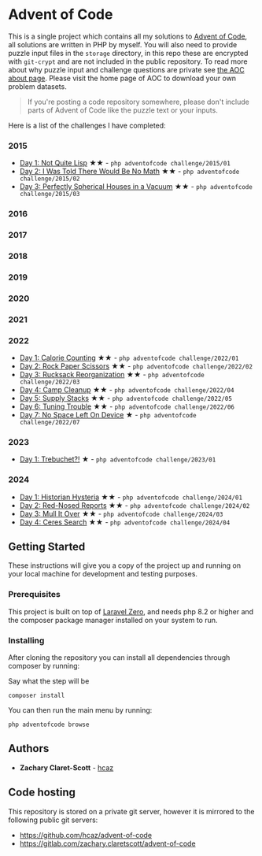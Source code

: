 # Advent of Code

This is a single project which contains all my solutions to [Advent of Code](https://adventofcode.com/), all solutions are written in PHP by myself. You will also need to provide puzzle input files in the `storage` directory, in this repo these are encrypted with `git-crypt` and are not included in the public repository. To read more about why puzzle input and challenge questions are private see [the AOC about page](https://adventofcode.com/about). Please visit the home page of AOC to download your own problem datasets.
>If you're posting a code repository somewhere, please don't include parts of Advent of Code like the puzzle text or your inputs.

Here is a list of the challenges I have completed:

### 2015
- [Day 1: Not Quite Lisp](https://adventofcode.com/2015/day/1) ★★ - `php adventofcode challenge/2015/01`
- [Day 2: I Was Told There Would Be No Math](https://adventofcode.com/2015/day/2) ★★ - `php adventofcode challenge/2015/02`
- [Day 3: Perfectly Spherical Houses in a Vacuum](https://adventofcode.com/2015/day/3) ★★ - `php adventofcode challenge/2015/03`

### 2016

### 2017

### 2018

### 2019

### 2020

### 2021

### 2022
- [Day 1: Calorie Counting](https://adventofcode.com/2022/day/1) ★★ - `php adventofcode challenge/2022/01`
- [Day 2: Rock Paper Scissors](https://adventofcode.com/2022/day/2) ★★ - `php adventofcode challenge/2022/02`
- [Day 3: Rucksack Reorganization](https://adventofcode.com/2022/day/3) ★★ - `php adventofcode challenge/2022/03`
- [Day 4: Camp Cleanup](https://adventofcode.com/2022/day/4) ★★ - `php adventofcode challenge/2022/04`
- [Day 5: Supply Stacks](https://adventofcode.com/2022/day/5) ★★ - `php adventofcode challenge/2022/05`
- [Day 6: Tuning Trouble](https://adventofcode.com/2022/day/6) ★★ - `php adventofcode challenge/2022/06`
- [Day 7: No Space Left On Device](https://adventofcode.com/2022/day/7) ★ - `php adventofcode challenge/2022/07`

### 2023
- [Day 1: Trebuchet?!](https://adventofcode.com/2023/day/1) ★ - `php adventofcode challenge/2023/01`

### 2024
- [Day 1: Historian Hysteria](https://adventofcode.com/2024/day/1) ★★ - `php adventofcode challenge/2024/01`
- [Day 2: Red-Nosed Reports](https://adventofcode.com/2024/day/2) ★★ - `php adventofcode challenge/2024/02`
- [Day 3: Mull It Over](https://adventofcode.com/2024/day/3) ★★ - `php adventofcode challenge/2024/03`
- [Day 4: Ceres Search](https://adventofcode.com/2024/day/4) ★★ - `php adventofcode challenge/2024/04`

## Getting Started

These instructions will give you a copy of the project up and running on
your local machine for development and testing purposes.

### Prerequisites

This project is built on top of [Laravel Zero](https://github.com/laravel-zero/laravel-zero), and needs php 8.2 or higher and the composer package manager installed on your system to run.

### Installing

After cloning the repository you can install all dependencies through composer by running:

Say what the step will be

    composer install

You can then run the main menu by running:

    php adventofcode browse

## Authors

- **Zachary Claret-Scott** -
  [hcaz](https://hcaz.io)

## Code hosting

This repository is stored on a private git server, however it is mirrored to the following public git servers:
- https://github.com/hcaz/advent-of-code
- https://gitlab.com/zachary.claretscott/advent-of-code
